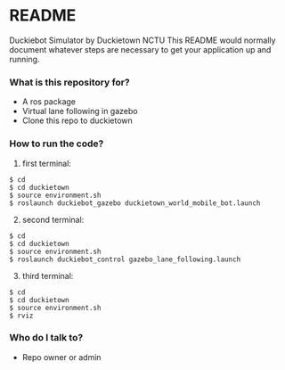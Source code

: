# README #

Duckiebot Simulator by Duckietown NCTU
This README would normally document whatever steps are necessary to get your application up and running.

### What is this repository for? ###

* A ros package
* Virtual lane following in gazebo
* Clone this repo to duckietown 
 
### How to run the code? ###

1. first terminal:
```
$ cd
$ cd duckietown
$ source environment.sh
$ roslaunch duckiebot_gazebo duckietown_world_mobile_bot.launch 
```
2. second terminal:
```
$ cd
$ cd duckietown
$ source environment.sh
$ roslaunch duckiebot_control gazebo_lane_following.launch
```
3. third terminal:
```
$ cd
$ cd duckietown
$ source environment.sh
$ rviz
```

### Who do I talk to? ###

* Repo owner or admin
